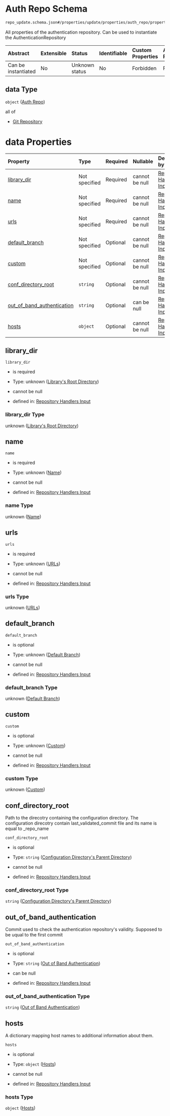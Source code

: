 # Auth Repo Schema

```txt
repo_update.schema.json#/properties/update/properties/auth_repo/properties/data
```

All properties of the authentication repository. Can be used to instantiate the AuthenticationRepository

| Abstract            | Extensible | Status         | Identifiable | Custom Properties | Additional Properties | Access Restrictions | Defined In                                                                           |
| :------------------ | :--------- | :------------- | :----------- | :---------------- | :-------------------- | :------------------ | :----------------------------------------------------------------------------------- |
| Can be instantiated | No         | Unknown status | No           | Forbidden         | Forbidden             | none                | [repo-update.schema.json*](../../out/repo-update.schema.json "open original schema") |

## data Type

`object` ([Auth Repo](repo-update-properties-update-data-properties-auth-repo-with-update-details-properties-auth-repo.md))

all of

*   [Git Repository](repo-update-definitions-git-repository.md "check type definition")

# data Properties

| Property                                                  | Type          | Required | Nullable       | Defined by                                                                                                                                                                                                                                                                                             |
| :-------------------------------------------------------- | :------------ | :------- | :------------- | :----------------------------------------------------------------------------------------------------------------------------------------------------------------------------------------------------------------------------------------------------------------------------------------------------- |
| [library_dir](#library_dir)                               | Not specified | Required | cannot be null | [Repository Handlers Input](repo-update-properties-update-data-properties-auth-repo-with-update-details-properties-auth-repo-properties-librarys-root-directory.md "repo_update.schema.json#/properties/update/properties/auth_repo/properties/data/properties/library_dir")                           |
| [name](#name)                                             | Not specified | Required | cannot be null | [Repository Handlers Input](repo-update-properties-update-data-properties-auth-repo-with-update-details-properties-auth-repo-properties-name.md "repo_update.schema.json#/properties/update/properties/auth_repo/properties/data/properties/name")                                                     |
| [urls](#urls)                                             | Not specified | Required | cannot be null | [Repository Handlers Input](repo-update-properties-update-data-properties-auth-repo-with-update-details-properties-auth-repo-properties-urls.md "repo_update.schema.json#/properties/update/properties/auth_repo/properties/data/properties/urls")                                                     |
| [default_branch](#default_branch)                         | Not specified | Optional | cannot be null | [Repository Handlers Input](repo-update-properties-update-data-properties-auth-repo-with-update-details-properties-auth-repo-properties-default-branch.md "repo_update.schema.json#/properties/update/properties/auth_repo/properties/data/properties/default_branch")                                 |
| [custom](#custom)                                         | Not specified | Optional | cannot be null | [Repository Handlers Input](repo-update-properties-update-data-properties-auth-repo-with-update-details-properties-auth-repo-properties-custom.md "repo_update.schema.json#/properties/update/properties/auth_repo/properties/data/properties/custom")                                                 |
| [conf_directory_root](#conf_directory_root)               | `string`      | Optional | cannot be null | [Repository Handlers Input](repo-update-properties-update-data-properties-auth-repo-with-update-details-properties-auth-repo-properties-configuration-directorys-parent-directory.md "repo_update.schema.json#/properties/update/properties/auth_repo/properties/data/properties/conf_directory_root") |
| [out_of_band_authentication](#out_of_band_authentication) | `string`      | Optional | can be null    | [Repository Handlers Input](repo-update-properties-update-data-properties-auth-repo-with-update-details-properties-auth-repo-properties-out-of-band-authentication.md "repo_update.schema.json#/properties/update/properties/auth_repo/properties/data/properties/out_of_band_authentication")         |
| [hosts](#hosts)                                           | `object`      | Optional | cannot be null | [Repository Handlers Input](repo-update-properties-update-data-properties-auth-repo-with-update-details-properties-auth-repo-properties-hosts.md "repo_update.schema.json#/properties/update/properties/auth_repo/properties/data/properties/hosts")                                                   |

## library_dir



`library_dir`

*   is required

*   Type: unknown ([Library's Root Directory](repo-update-properties-update-data-properties-auth-repo-with-update-details-properties-auth-repo-properties-librarys-root-directory.md))

*   cannot be null

*   defined in: [Repository Handlers Input](repo-update-properties-update-data-properties-auth-repo-with-update-details-properties-auth-repo-properties-librarys-root-directory.md "repo_update.schema.json#/properties/update/properties/auth_repo/properties/data/properties/library_dir")

### library_dir Type

unknown ([Library's Root Directory](repo-update-properties-update-data-properties-auth-repo-with-update-details-properties-auth-repo-properties-librarys-root-directory.md))

## name



`name`

*   is required

*   Type: unknown ([Name](repo-update-properties-update-data-properties-auth-repo-with-update-details-properties-auth-repo-properties-name.md))

*   cannot be null

*   defined in: [Repository Handlers Input](repo-update-properties-update-data-properties-auth-repo-with-update-details-properties-auth-repo-properties-name.md "repo_update.schema.json#/properties/update/properties/auth_repo/properties/data/properties/name")

### name Type

unknown ([Name](repo-update-properties-update-data-properties-auth-repo-with-update-details-properties-auth-repo-properties-name.md))

## urls



`urls`

*   is required

*   Type: unknown ([URLs](repo-update-properties-update-data-properties-auth-repo-with-update-details-properties-auth-repo-properties-urls.md))

*   cannot be null

*   defined in: [Repository Handlers Input](repo-update-properties-update-data-properties-auth-repo-with-update-details-properties-auth-repo-properties-urls.md "repo_update.schema.json#/properties/update/properties/auth_repo/properties/data/properties/urls")

### urls Type

unknown ([URLs](repo-update-properties-update-data-properties-auth-repo-with-update-details-properties-auth-repo-properties-urls.md))

## default_branch



`default_branch`

*   is optional

*   Type: unknown ([Default Branch](repo-update-properties-update-data-properties-auth-repo-with-update-details-properties-auth-repo-properties-default-branch.md))

*   cannot be null

*   defined in: [Repository Handlers Input](repo-update-properties-update-data-properties-auth-repo-with-update-details-properties-auth-repo-properties-default-branch.md "repo_update.schema.json#/properties/update/properties/auth_repo/properties/data/properties/default_branch")

### default_branch Type

unknown ([Default Branch](repo-update-properties-update-data-properties-auth-repo-with-update-details-properties-auth-repo-properties-default-branch.md))

## custom



`custom`

*   is optional

*   Type: unknown ([Custom](repo-update-properties-update-data-properties-auth-repo-with-update-details-properties-auth-repo-properties-custom.md))

*   cannot be null

*   defined in: [Repository Handlers Input](repo-update-properties-update-data-properties-auth-repo-with-update-details-properties-auth-repo-properties-custom.md "repo_update.schema.json#/properties/update/properties/auth_repo/properties/data/properties/custom")

### custom Type

unknown ([Custom](repo-update-properties-update-data-properties-auth-repo-with-update-details-properties-auth-repo-properties-custom.md))

## conf_directory_root

Path to the direcotry containing the configuration directory. The configuration direcotry contain last_validated_commit file and its name is equal to \_repo_name

`conf_directory_root`

*   is optional

*   Type: `string` ([Configuration Directory's Parent Directory](repo-update-properties-update-data-properties-auth-repo-with-update-details-properties-auth-repo-properties-configuration-directorys-parent-directory.md))

*   cannot be null

*   defined in: [Repository Handlers Input](repo-update-properties-update-data-properties-auth-repo-with-update-details-properties-auth-repo-properties-configuration-directorys-parent-directory.md "repo_update.schema.json#/properties/update/properties/auth_repo/properties/data/properties/conf_directory_root")

### conf_directory_root Type

`string` ([Configuration Directory's Parent Directory](repo-update-properties-update-data-properties-auth-repo-with-update-details-properties-auth-repo-properties-configuration-directorys-parent-directory.md))

## out_of_band_authentication

Commit used to check the authentication repository's validity. Supposed to be uqual to the first commit

`out_of_band_authentication`

*   is optional

*   Type: `string` ([Out of Band Authentication](repo-update-properties-update-data-properties-auth-repo-with-update-details-properties-auth-repo-properties-out-of-band-authentication.md))

*   can be null

*   defined in: [Repository Handlers Input](repo-update-properties-update-data-properties-auth-repo-with-update-details-properties-auth-repo-properties-out-of-band-authentication.md "repo_update.schema.json#/properties/update/properties/auth_repo/properties/data/properties/out_of_band_authentication")

### out_of_band_authentication Type

`string` ([Out of Band Authentication](repo-update-properties-update-data-properties-auth-repo-with-update-details-properties-auth-repo-properties-out-of-band-authentication.md))

## hosts

A dictionary mapping host names to additional information about them.

`hosts`

*   is optional

*   Type: `object` ([Hosts](repo-update-properties-update-data-properties-auth-repo-with-update-details-properties-auth-repo-properties-hosts.md))

*   cannot be null

*   defined in: [Repository Handlers Input](repo-update-properties-update-data-properties-auth-repo-with-update-details-properties-auth-repo-properties-hosts.md "repo_update.schema.json#/properties/update/properties/auth_repo/properties/data/properties/hosts")

### hosts Type

`object` ([Hosts](repo-update-properties-update-data-properties-auth-repo-with-update-details-properties-auth-repo-properties-hosts.md))

